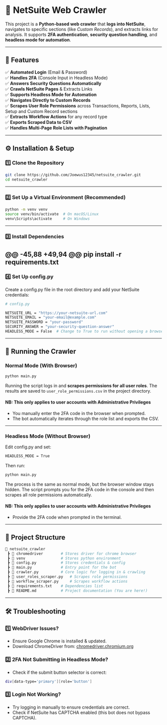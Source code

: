 # 🚀 NetSuite Web Crawler

This project is a **Python-based web crawler** that **logs into NetSuite**, navigates to specific sections (like _Custom Records_), and extracts links for analysis. It supports **2FA authentication**, **security question handling**, and **headless mode for automation**.

---

## 📌 Features

✅ **Automated Login** (Email & Password)  
✅ **Handles 2FA** (Console Input in Headless Mode)  
✅ **Answers Security Questions Automatically**  
✅ **Crawls NetSuite Pages** & Extracts Links  
✅ **Supports Headless Mode for Automation**  
✅ **Navigates Directly to Custom Records**  
✅ **Scrapes User Role Permissions** across Transactions, Reports, Lists, Setup and Custom Record sections  
✅ **Extracts Workflow Actions** for any record type  
✅ **Exports Scraped Data to CSV**  
✅ **Handles Multi‐Page Role Lists with Pagination**

---

## ⚙️ Installation & Setup

### 1️⃣ **Clone the Repository**

```sh
git clone https://github.com/Joewus12345/netsuite_crawler.git
cd netsuite_crawler
```

---

### 2️⃣ **Set Up a Virtual Environment (Recommended)**

```sh
python -m venv venv
source venv/bin/activate  # On macOS/Linux
venv\Scripts\activate     # On Windows
```

---

### 3️⃣ **Install Dependencies**
@@ -45,88 +49,94 @@ pip install -r requirements.txt
---

### 4️⃣ **Set Up** config.py

Create a config.py file in the root directory and add your NetSuite credentials:

```sh
# config.py

NETSUITE_URL = "https://your-netsuite-url.com"
NETSUITE_EMAIL = "your-email@example.com"
NETSUITE_PASSWORD = "your-password"
SECURITY_ANSWER = "your-security-question-answer"
HEADLESS_MODE = False  # Change to True to run without opening a browser
```

---

## 🚀 **Running the Crawler**

### **Normal Mode (With Browser)**

```sh
python main.py
```
Running the script logs in and **scrapes permissions for all user roles**. The
results are saved to `user_role_permissions.csv` in the project directory.

#### **NB: This only applies to user accounts with Administrative Privileges**

- You manually enter the 2FA code in the browser when prompted.
- The bot automatically iterates through the role list and exports the CSV.

---

### **Headless Mode (Without Browser)**

Edit config.py and set:

```sh
HEADLESS_MODE = True
```

Then run:

```sh
python main.py
```
The process is the same as normal mode, but the browser window stays hidden. The
script prompts you for the 2FA code in the console and then scrapes all role
permissions automatically.

#### **NB: This only applies to user accounts with Administrative Privileges**

- Provide the 2FA code when prompted in the terminal.

---

## 📂 Project Structure

```sh
📂 netsuite_crawler
 ┣ 📂 chromedriver        # Stores driver for chrome browser
 ┣ 📂 venv                # Stores python environment
 ┣ 📜 config.py           # Stores credentials & config
 ┣ 📜 main.py             # Entry point for the bot
 ┣ 📜 crawler.py          # Core logic for logging in & crawling
 ┣ 📜 user_roles_scraper.py   # Scrapes role permissions
 ┣ 📜 workflow_scraper.py     # Scrapes workflow actions
 ┣ 📜 requirements.txt    # Dependencies list
 ┣ 📜 README.md           # Project documentation (You are here!)
```

---

## 🛠️ Troubleshooting

### 1️⃣ **WebDriver Issues?**

- Ensure Google Chrome is installed & updated.
- Download ChromeDriver from: [chromedriver.chromium.org](https://developer.chrome.com/docs/chromedriver/)

### 2️⃣ 2FA Not Submitting in Headless Mode?

- Check if the submit button selector is correct:

```sh
div[data-type='primary'][role='button']
```

### 3️⃣ Login Not Working?

- Try logging in manually to ensure credentials are correct.
- Check if NetSuite has CAPTCHA enabled (this bot does not bypass CAPTCHA).
